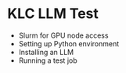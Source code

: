 # KLC LLM Test

- Slurm for GPU node access
- Setting up Python environment
- Installing an LLM
- Running a test job

